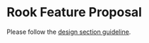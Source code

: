 # Rook Feature Proposal

Please follow the [design section guideline](https://rook.io/docs/rook/latest/development-flow.html#design-document).
